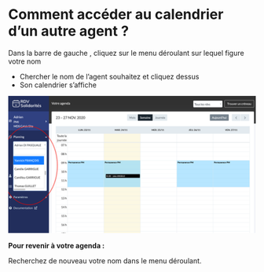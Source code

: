 # Comment accéder au calendrier d’un autre agent ?

Dans la barre de gauche , cliquez sur le menu déroulant sur lequel figure votre nom

* Chercher le nom de l’agent souhaitez et cliquez dessus
* Son calendrier s’affiche

![](../../../.gitbook/assets/screenshot_2020-11-24_at_16.47.54.png)

**Pour revenir à votre agenda :**

Recherchez de nouveau votre nom dans le menu déroulant.

